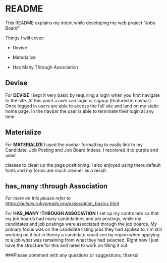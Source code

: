 # README

This README explains my intent while developing my web project "Jobs Board"

Things I will cover:

* Devise

* Materialize

* Has Many Through Association


## Devise

For __DEVISE__ I kept it very basic by requiring a login when you first navigate to the site. At this point a user can login or signup (featured in navbar). Once logged in users are able to access the full site and land on my static home page. In the navbar the user is able to terminate their login at any time.

## Materialize

For __MATERIALIZE__ I used the navbar formatting to easily link to my Candidate, Job Posting and Job Board Indexs. I recolored it to purple and used <div> classes to clean up the page positioning. I also enjoyed using there default fonts and my forms are much cleaner as a result.
  
## has_many :through Association
  *For more on this please refer to https://guides.rubyonrails.org/association_basics.html*
 
For __HAS_MANY :THROUGH ASSOCIATION__ I set up my controllers so that my job boards had many candidatines and job postings, while my candidates and job postings were associated through the job boards. My primary focus was on the candidate listing jobs they had applied to. I'm still working on it but in theory a candidate could see by region when applying to a job what was remaining from what they had selected. Right now I just have the structure for this and need to work on filling it out.


###Please comment with any questions or suggestions, thanks!
 
